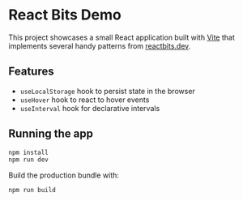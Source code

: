 # React Bits Demo

This project showcases a small React application built with [Vite](https://vite.dev) that implements several handy patterns from [reactbits.dev](https://reactbits.dev).

## Features

- `useLocalStorage` hook to persist state in the browser
- `useHover` hook to react to hover events
- `useInterval` hook for declarative intervals

## Running the app

```bash
npm install
npm run dev
```

Build the production bundle with:

```bash
npm run build
```
